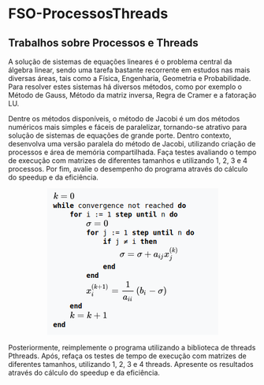 # FSO-ProcessosThreads
## Trabalhos sobre Processos e Threads

A solução de sistemas de equações lineares é o problema central da álgebra linear, sendo uma tarefa bastante recorrente em estudos nas mais diversas áreas, tais como a Física, Engenharia, Geometria e Probabilidade. Para resolver estes sistemas há diversos métodos, como por exemplo o Método de Gauss, Método da matriz inversa, Regra de Cramer e a fatoração LU.

Dentre os métodos disponíveis, o método de Jacobi é um dos métodos numéricos mais simples e fáceis de paralelizar, tornando-se atrativo para solução de sistemas de equações de grande porte. Dentro contexto, desenvolva uma versão paralela do método de Jacobi, utilizando criação de processos e área de memória compartilhada.  Faça testes avaliando o tempo de execução com matrizes de diferentes tamanhos e utilizando 1, 2, 3 e 4 processos. Por fim, avalie o desempenho do programa através do cálculo do speedup e da eficiência.

<p align="center">
  <img src="./global/jacobi.png">
</p>

Posteriormente, reimplemente o programa utilizando a biblioteca de threads Pthreads.  Após, refaça os testes de tempo de execução com matrizes de diferentes tamanhos, utilizando 1, 2, 3 e 4 threads. Apresente os resultados através do  cálculo do speedup e da eficiência.
